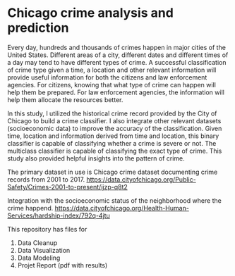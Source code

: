 # Chicago crime analysis and prediction

Every day, hundreds and thousands of crimes happen in major cities of the United States. Different areas of a city, different dates and different times of a day may tend to have different types of crime. A successful classification of crime type given a time, a location and other relevant information will provide useful information for both the citizens and law enforcement agencies. For citizens, knowing that what type of crime can happen will help them be prepared. For law enforcement agencies, the information will help them allocate the resources better.

In this study, I utilized the historical crime record provided by the City of Chicago to build a crime classifier. I also integrate other relevant datasets (socioeconomic data) to improve the accuracy of the classification. Given time, location and information derived from time and location, this binary classifier is capable of classifying whether a crime is severe or not. The multiclass classifier is capable of classifying the exact type of crime. This study also provided helpful insights into the pattern of crime.

The primary dataset in use is Chicago crime dataset documenting crime records from 2001 to 2017. https://data.cityofchicago.org/Public-Safety/Crimes-2001-to-present/ijzp-q8t2

Integration with the socioeconomic status of the neighborhood where the crime happend. https://data.cityofchicago.org/Health-Human-Services/hardship-index/792q-4jtu

This repository has files for

1) Data Cleanup
2) Data Visualization
3) Data Modeling
4) Projet Report (pdf with results)
